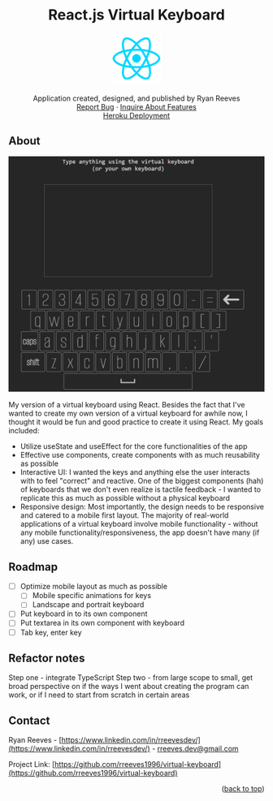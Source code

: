 <a name="readme-top"></a>

<div align="center">
<h1 align="center">React.js Virtual Keyboard</h1>

  <p align="center">
    <img src='./src/assets/react_icon.png' alt='screenshot' width="100">
    <br />
    <br />
    Application created, designed, and published by Ryan Reeves
    <br />
    <a href="https://github.com/rreeves1996/virtual-keyboard/issues">Report Bug</a>
    ·
    <a href="https://github.com/rreeves1996/virtual-keyboard/features">Inquire About Features</a>
    <br />
    <a href='https://rreeves-virtual-keyboard.herokuapp.com/'>Heroku Deployment</a>
  </p>
</div>

## About

<img src='./src/assets/app.PNG' alt='screenshot' width="600">

My version of a virtual keyboard using React. Besides the fact that I've wanted to create my own version of a virtual keyboard for awhile now, I thought it would be fun and good practice to create it using React.
My goals included:

- Utilize useState and useEffect for the core functionalities of the app
- Effective use components, create components with as much reusability as possible
- Interactive UI: I wanted the keys and anything else the user interacts with to feel "correct" and reactive. One of the biggest components (hah) of keyboards that we don't even realize is tactile feedback - I wanted to replicate this as much as possible without a physical keyboard
- Responsive design: Most importantly, the design needs to be responsive and catered to a mobile first layout. The majority of real-world applications of a virtual keyboard involve mobile functionality - without any mobile functionality/responsiveness, the app doesn't have many (if any) use cases.

## Roadmap

- [ ] Optimize mobile layout as much as possible
  - [ ] Mobile specific animations for keys
  - [ ] Landscape and portrait keyboard
- [ ] Put keyboard in to its own component
- [ ] Put textarea in its own component with keyboard
- [ ] Tab key, enter key

## Refactor notes

Step one - integrate TypeScript
Step two - from large scope to small, get broad perspective on if the ways I went about creating the program can work, or if I need to start from scratch in certain areas

## Contact

Ryan Reeves - [https://www.linkedin.com/in/rreevesdev/](https://www.linkedin.com/in/rreevesdev/) - rreeves.dev@gmail.com

Project Link: [https://github.com/rreeves1996/virtual-keyboard](https://github.com/rreeves1996/virtual-keyboard)

<p align="right">(<a href="#readme-top">back to top</a>)</p>
